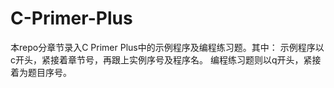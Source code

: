 # C-Primer-Plus
本repo分章节录入C Primer Plus中的示例程序及编程练习题。其中：
示例程序以c开头，紧接着章节号，再跟上实例序号及程序名。
编程练习题则以q开头，紧接着为题目序号。
